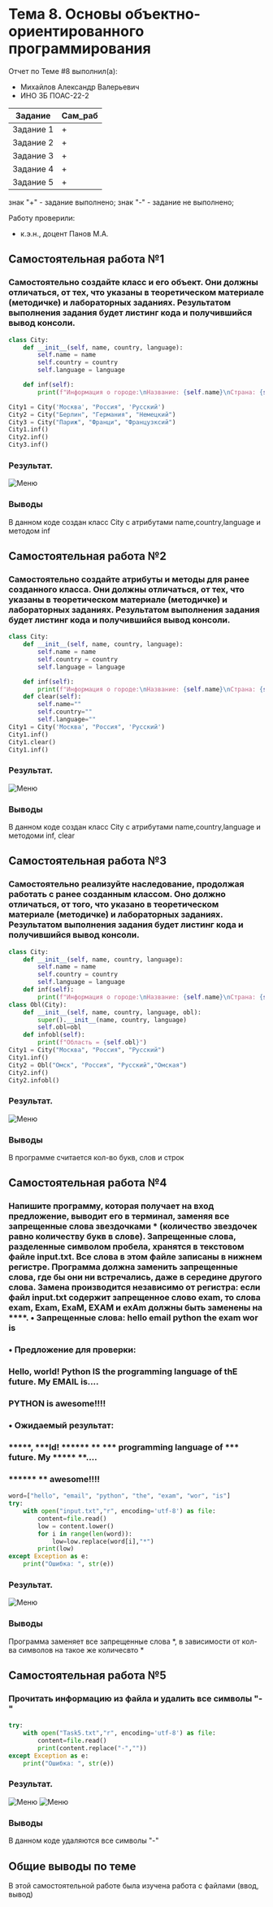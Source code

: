 
# Тема 8. Основы объектно-ориентированного программирования
Отчет по Теме #8 выполнил(а):
- Михайлов Александр Валерьевич
- ИНО ЗБ ПОАС-22-2

| Задание | Сам_раб |
| ------ | ------ |
| Задание 1 | + |
| Задание 2 | + |
| Задание 3 | + |
| Задание 4 | + |
| Задание 5 | + |

знак "+" - задание выполнено; знак "-" - задание не выполнено;

Работу проверили:
- к.э.н., доцент Панов М.А.

## Самостоятельная работа №1
### Самостоятельно создайте класс и его объект. Они должны отличаться, от тех, что указаны в теоретическом материале (методичке) и лабораторных заданиях. Результатом выполнения задания будет листинг кода и получившийся вывод консоли.
```python
class City:
    def __init__(self, name, country, language):
        self.name = name
        self.country = country
        self.language = language

    def inf(self):
        print(f"Информация о городе:\nНазвание: {self.name}\nСтрана: {self.country}\nЯзык: {self.language}")

City1 = City('Москва', "Россия", 'Русский')
City2 = City("Берлин", "Германия", "Немецкий")
City3 = City("Париж", "Франци", "Французксий")
City1.inf()
City2.inf()
City3.inf()
```
### Результат.
![Меню](https://github.com/Neriw/PrgInj/blob/%D0%A2%D0%B5%D0%BC%D0%B0_8/pic/Lab8_1.png)
### Выводы
В данном коде создан класс City с атрибутами name,country,language и методом inf
  
## Самостоятельная работа №2
### Самостоятельно создайте атрибуты и методы для ранее созданного класса. Они должны отличаться, от тех, что указаны в теоретическом материале (методичке) и лабораторных заданиях. Результатом выполнения задания будет листинг кода и получившийся вывод консоли.
```python
class City:
    def __init__(self, name, country, language):
        self.name = name
        self.country = country
        self.language = language

    def inf(self):
        print(f"Информация о городе:\nНазвание: {self.name}\nСтрана: {self.country}\nЯзык: {self.language}")
    def clear(self):
        self.name=""
        self.country=""
        self.language=""
City1 = City('Москва', "Россия", 'Русский')
City1.inf()
City1.clear()
City1.inf()
```
### Результат.
![Меню](https://github.com/Neriw/PrgInj/blob/%D0%A2%D0%B5%D0%BC%D0%B0_8/pic/Lab8_2.png)
### Выводы
В данном коде создан класс City с атрибутами name,country,language и методоми inf, clear
  
## Самостоятельная работа №3
### Самостоятельно реализуйте наследование, продолжая работать с ранее созданным классом. Оно должно отличаться, от того, что указано в теоретическом материале (методичке) и лабораторных заданиях. Результатом выполнения задания будет листинг кода и получившийся вывод консоли.
```python
class City:
    def __init__(self, name, country, language):
        self.name = name
        self.country = country
        self.language = language
    def inf(self):
        print(f"Информация о городе:\nНазвание: {self.name}\nСтрана: {self.country}\nЯзык: {self.language}")
class Obl(City):
    def __init__(self, name, country, language, obl):
        super().__init__(name, country, language)
        self.obl=obl
    def infobl(self):
        print(f"Область = {self.obl}")
City1 = City("Москва", "Россия", "Русский")
City1.inf()
City2 = Obl("Омск", "Россия", "Русский","Омская")
City2.inf()
City2.infobl()

```
### Результат.
![Меню](https://github.com/Neriw/PrgInj/blob/%D0%A2%D0%B5%D0%BC%D0%B0_8/pic/Lab8_3.png)
### Выводы
В программе считается кол-во букв, слов и строк
  
## Самостоятельная работа №4
### Напишите программу, которая получает на вход предложение, выводит его в терминал, заменяя все запрещенные слова звездочками * (количество звездочек равно количеству букв в слове). Запрещенные слова, разделенные символом пробела, хранятся в текстовом файле input.txt. Все слова в этом файле записаны в нижнем регистре. Программа должна заменить запрещенные слова, где бы они ни встречались, даже в середине другого слова. Замена производится независимо от регистра: если файл input.txt содержит запрещенное слово exam, то слова exam, Exam, ExaM, EXAM и exAm должны быть заменены на ****. • Запрещенные слова: hello email python the exam wor is
### • Предложение для проверки:
### Hello, world! Python IS the programming language of thE future. My EMAIL is....
### PYTHON is awesome!!!!
### • Ожидаемый результат:
### *****, ***ld! ****** ** *** programming language of *** future. My ***** **....
### ****** ** awesome!!!!
```python
word=["hello", "email", "python", "the", "exam", "wor", "is"]
try:
    with open("input.txt","r", encoding='utf-8') as file:
        content=file.read()
        low = content.lower()
        for i in range(len(word)):
            low=low.replace(word[i],"*")
        print(low)
except Exception as e:
    print("Ошибка: ", str(e))
```
### Результат.
![Меню](https://github.com/Neriw/PrgInj/blob/%D0%A2%D0%B5%D0%BC%D0%B0_7/pic/Lab7_4.png)
### Выводы
Программа заменяет все запрещенные слова *, в зависимости от кол-ва символов на такое же количесвто *
  
## Самостоятельная работа №5
### Прочитать информацию из файла и удалить все символы "-"
```python
try:
    with open("Task5.txt","r", encoding='utf-8') as file:
        content=file.read()
        print(content.replace("-",""))
except Exception as e:
    print("Ошибка: ", str(e))
```
### Результат.
![Меню](https://github.com/Neriw/PrgInj/blob/%D0%A2%D0%B5%D0%BC%D0%B0_7/pic/Lab7_5_1.png)
![Меню](https://github.com/Neriw/PrgInj/blob/%D0%A2%D0%B5%D0%BC%D0%B0_7/pic/Lab7_5_2.png)
### Выводы
В данном коде удаляются все символы "-"
  
## Общие выводы по теме
В этой самостоятельной работе была изучена работа с файлами (ввод, вывод)
